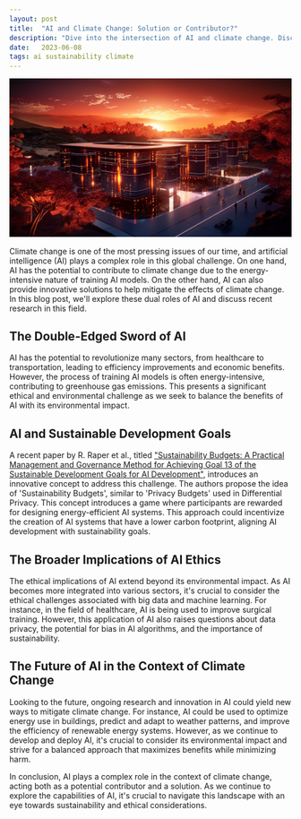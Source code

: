 ```yaml
---
layout: post
title:  "AI and Climate Change: Solution or Contributor?"
description: "Dive into the intersection of AI and climate change. Discover how AI technologies can both contribute to and help mitigate global warming. Join the discussion!"
date:   2023-06-08
tags: ai sustainability climate
---
```


![A futuristic data center, surrounded by nature](/assets/ai-climate.png)

Climate change is one of the most pressing issues of our time, and artificial intelligence (AI) plays a complex role in this global challenge. On one hand, AI has the potential to contribute to climate change due to the energy-intensive nature of training AI models. On the other hand, AI can also provide innovative solutions to help mitigate the effects of climate change. In this blog post, we'll explore these dual roles of AI and discuss recent research in this field.

## The Double-Edged Sword of AI

AI has the potential to revolutionize many sectors, from healthcare to transportation, leading to efficiency improvements and economic benefits. However, the process of training AI models is often energy-intensive, contributing to greenhouse gas emissions. This presents a significant ethical and environmental challenge as we seek to balance the benefits of AI with its environmental impact.

## AI and Sustainable Development Goals

A recent paper by R. Raper et al., titled ["Sustainability Budgets: A Practical Management and Governance Method for Achieving Goal 13 of the Sustainable Development Goals for AI Development"](https://doi.org/10.3390/su14074019), introduces an innovative concept to address this challenge. The authors propose the idea of 'Sustainability Budgets', similar to 'Privacy Budgets' used in Differential Privacy. This concept introduces a game where participants are rewarded for designing energy-efficient AI systems. This approach could incentivize the creation of AI systems that have a lower carbon footprint, aligning AI development with sustainability goals.

## The Broader Implications of AI Ethics

The ethical implications of AI extend beyond its environmental impact. As AI becomes more integrated into various sectors, it's crucial to consider the ethical challenges associated with big data and machine learning. For instance, in the field of healthcare, AI is being used to improve surgical training. However, this application of AI also raises questions about data privacy, the potential for bias in AI algorithms, and the importance of sustainability.

## The Future of AI in the Context of Climate Change

Looking to the future, ongoing research and innovation in AI could yield new ways to mitigate climate change. For instance, AI could be used to optimize energy use in buildings, predict and adapt to weather patterns, and improve the efficiency of renewable energy systems. However, as we continue to develop and deploy AI, it's crucial to consider its environmental impact and strive for a balanced approach that maximizes benefits while minimizing harm.

In conclusion, AI plays a complex role in the context of climate change, acting both as a potential contributor and a solution. As we continue to explore the capabilities of AI, it's crucial to navigate this landscape with an eye towards sustainability and ethical considerations.
